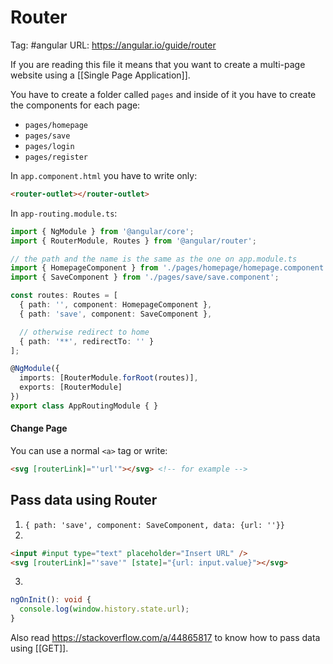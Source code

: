 # Router
Tag: #angular 
URL: https://angular.io/guide/router

If you are reading this file it means that you want to create a multi-page website using a [[Single Page Application]].

You have to create a folder called `pages` and inside of it you have to create the components for each page:
- `pages/homepage`
- `pages/save`
- `pages/login`
- `pages/register`

In `app.component.html` you have to write only:
```html
<router-outlet></router-outlet>
```

In `app-routing.module.ts`:
```ts
import { NgModule } from '@angular/core';
import { RouterModule, Routes } from '@angular/router';

// the path and the name is the same as the one on app.module.ts 
import { HomepageComponent } from './pages/homepage/homepage.component';
import { SaveComponent } from './pages/save/save.component';

const routes: Routes = [
  { path: '', component: HomepageComponent },
  { path: 'save', component: SaveComponent },

  // otherwise redirect to home
  { path: '**', redirectTo: '' }
];

@NgModule({
  imports: [RouterModule.forRoot(routes)],
  exports: [RouterModule]
})
export class AppRoutingModule { }
```

#### Change Page

You can use a normal `<a>` tag or write:
```html
<svg [routerLink]="'url'"></svg> <!-- for example -->
```

## Pass data using Router

1. `{ path: 'save', component: SaveComponent, data: {url: ''}}`
2. 
```html
<input #input type="text" placeholder="Insert URL" />
<svg [routerLink]="'save'" [state]="{url: input.value}"></svg>
```
3. 
```ts
ngOnInit(): void {
  console.log(window.history.state.url);
}
```

Also read https://stackoverflow.com/a/44865817 to know how to pass data using [[GET]].